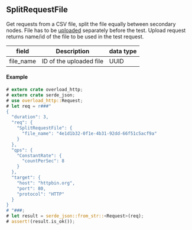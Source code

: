 ## SplitRequestFile

Get requests from a CSV file, split the file equally between secondary nodes. File has to be [uploaded](../api/upload-data-file.md) separately before
the test. Upload request returns name/id of the file to be used in the test request.

| field     | Description             | data type |
|-----------|-------------------------|-----------|
| file_name | ID of the uploaded file | UUID      |

#### Example
```rust
# extern crate overload_http;
# extern crate serde_json;
# use overload_http::Request;
# let req = r###"
{
  "duration": 3,
  "req": {
    "SplitRequestFile": {
      "file_name": "4e1d1b32-0f1e-4b31-92dd-66f51c5acf9a"
    }
  },
  "qps": {
    "ConstantRate": {
      "countPerSec": 8
    }
  },
  "target": {
    "host": "httpbin.org",
    "port": 80,
    "protocol": "HTTP"
  }
}
# "###;
# let result = serde_json::from_str::<Request>(req);
# assert!(result.is_ok());
```
